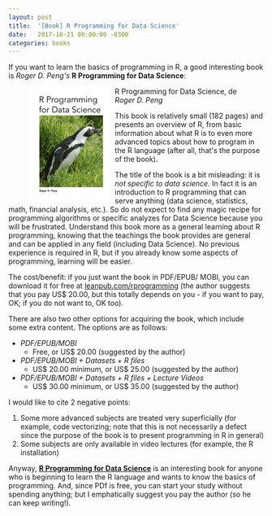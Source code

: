 ```yaml
---
layout: post
title:  '[Book] R Programming for Data Science'
date:   2017-10-21 00:00:00 -0300
categories: books
---
```


If you want to learn the basics of programming in R, a good interesting book is _Roger D. Peng's_ **R Programming for Data Science**:

<figure>
<img alt="R Programming for Data Science" src="/images/books/r_programming_for_data_science.png" style="width:40%; float: left">
<figcaption>R Programming for Data Science, de <i>Roger D. Peng</i></figcaption>
</figure>

This book is relatively small (182 pages) and presents an overview of R, from basic information about what R is to even more advanced topics about how to program in the R language (after all, that's the purpose of the book).


The title of the book is a bit misleading: it is _not specific to data science_. In fact it is an introduction to R programming that can serve anything (data science, statistics, math, financial analysis, etc.). So do not expect to find any magic recipe for programming algorithms or specific analyzes for Data Science because you will be frustrated. Understand this book more as a general learning about R programming, knowing that the teachings the book provides are general and can be applied in any field (including Data Science). No previous experience is required in R, but if you already know some aspects of programming, learning will be easier.

The cost/benefit: if you just want the book in PDF/EPUB/ MOBI, you can download it for free at [leanpub.com/rprogramming](https://leanpub.com/rprogramming) (the author suggests that you pay US$ 20.00, but this totally depends on you - if you want to pay, OK; if you do not want to, OK too).

There are also two other options for acquiring the book, which include some extra content. The options are as follows:
- _PDF/EPUB/MOBI_
  - Free,  or US$ 20.00 (suggested by the author)
- _PDF/EPUB/MOBI + Datasets + R files_
  - US$ 20.00 minimum, or US$ 25.00 (suggested by the author)
- _PDF/EPUB/MOBI + Datasets + R files + Lecture Videos_
  - US$ 30.00 minimum, or US$ 35.00 (suggested by the author)

I would like to cite 2 negative points:

1. Some more advanced subjects are treated very superficially (for example, code vectorizing; note that this is not necessarily a defect since the purpose of the book is to present programming in R in general)
2. Some subjects are only available in video lectures (for example, the R installation)

Anyway, [**R Programming for Data Science**](https://leanpub.com/rprogramming) is an interesting book for anyone who is beginning to learn the R language and wants to know the basics of programming. And, since PDf is free, you can start your study without spending anything; but I emphatically suggest you pay the author (so he can keep writing!).